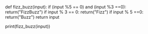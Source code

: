 def fizz_buzz(input):
    if (input %5 == 0) and (input %3 ==0):
        return("FizzBuzz")
    if input % 3 == 0:
        return("Fizz")
    if input % 5 ==0:
        return("Buzz")
    return input
    


print(fizz_buzz(input))
